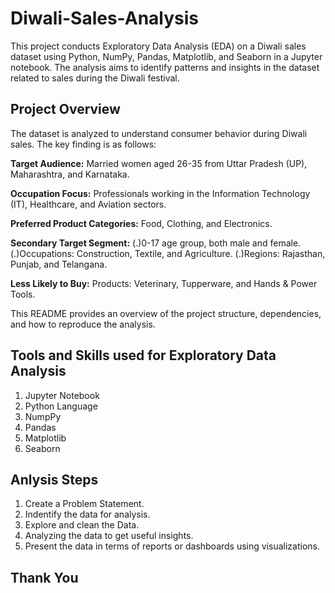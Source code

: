 # Diwali-Sales-Analysis
This project conducts Exploratory Data Analysis (EDA) on a Diwali sales dataset using Python, NumPy, Pandas, Matplotlib, and Seaborn in a Jupyter notebook. The analysis aims to identify patterns and insights in the dataset related to sales during the Diwali festival.

## Project Overview
The dataset is analyzed to understand consumer behavior during Diwali sales. The key finding is as follows:

**Target Audience:** Married women aged 26-35 from Uttar Pradesh (UP), Maharashtra, and Karnataka.

**Occupation Focus:** Professionals working in the Information Technology (IT), Healthcare, and Aviation sectors.

**Preferred Product Categories:** Food, Clothing, and Electronics.

**Secondary Target Segment:**
(.)0-17 age group, both male and female.
(.)Occupations: Construction, Textile, and Agriculture.
(.)Regions: Rajasthan, Punjab, and Telangana.

**Less Likely to Buy:**
Products: Veterinary, Tupperware, and Hands & Power Tools.

This README provides an overview of the project structure, dependencies, and how to reproduce the analysis.

## Tools and Skills used for Exploratory Data Analysis
1. Jupyter Notebook
2. Python Language
3. NumpPy
4. Pandas
5. Matplotlib
6. Seaborn

## Anlysis Steps 
1. Create a Problem Statement.
2. Indentify the data for analysis.
3. Explore and clean the Data.
4. Analyzing the data to get useful insights.
5. Present the data in terms of reports or dashboards using visualizations.

## Thank You
